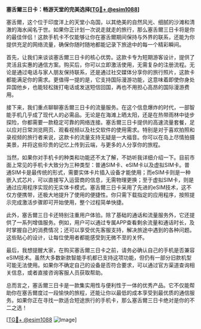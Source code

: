 **塞舌爾三日卡：畅游天堂的完美选择[[TG💪+ @esim1088](https://t.me/s/esim1088)]**

塞舌爾，这个位于印度洋上的天堂小岛国，以其绝美的自然风光、细腻的沙滩和清澈的海水闻名于世。如果你正计划一次说走就走的旅行，那么塞舌爾三日卡将是你的最佳伴侣！这款手机卡不仅能够让你在塞舌爾期间保持与外界的联系，还能为你提供充足的网络流量，确保你随时随地都能记录下旅途中的每一个精彩瞬间。

首先，让我们来谈谈塞舌爾三日卡的核心优势。这款卡专为短期游客设计，提供了灵活且实惠的通信方案。购买后，你可以立即激活使用，无需复杂的注册流程。无论是通过电话与家人朋友保持联系，还是通过社交媒体分享你的旅行照片，这款卡都能满足你的需求。更值得一提的是，它支持国际漫游功能，这意味着即使你身处异国他乡，也能轻松拨打电话或发送短信回国，再也不用担心高昂的国际漫游费用。

接下来，我们重点聊聊塞舌爾三日卡的流量服务。在这个信息爆炸的时代，一部智能手机几乎成了现代人的必需品。无论是在海滩上晒太阳，还是在热带雨林中徒步探险，你都需要一款稳定可靠的网络连接。塞舌爾三日卡提供的高速流量套餐，足以应对日常浏览网页、观看视频以及社交软件的使用需求。特别是对于喜欢拍照和录视频的旅行者来说，这款卡的流量支持无疑是一大福音。你可以在岛上尽情拍摄美景，并将这些珍贵的记忆上传到云端，与更多的人分享你的旅程。

当然，如果你对手机卡的种类和功能还不太了解，不妨听我详细介绍一下。目前市面上常见的手机卡大致分为三种类型：普通SIM卡、eSIM卡以及虚拟SIM卡。普通SIM卡是最传统的形式，需要实体卡片插入设备才能使用；而eSIM卡则是一种嵌入式芯片，可以直接写入运营商的信息，无需物理更换；至于虚拟SIM卡，则是通过应用程序实现的无实体卡模式。塞舌爾三日卡采用了先进的eSIM技术，这不仅方便携带，还极大地提升了使用的便捷性。你只需下载指定的应用程序，按照提示完成激活步骤即可开始使用，整个过程简单快捷。

此外，塞舌爾三日卡还特别注重用户体验。除了基础的通话和流量服务外，它还提供了一系列增值服务。例如，用户可以通过专属APP查看剩余流量和通话时长，及时掌握自己的消费情况；还可以享受优先客服支持，解决旅途中遇到的各种问题。这些贴心的设计，让每位使用者都能感受到无微不至的关怀。

最后，我想提醒大家，在购买塞舌爾三日卡之前，请务必确认自己的手机是否兼容eSIM技术。虽然大多数新款智能手机都已支持这项功能，但仍有一部分旧款机型可能无法使用。如果你不确定自己的设备是否符合要求，可以通过官方渠道查询相关信息，或者直接咨询客服人员获取帮助。

总而言之，塞舌爾三日卡是一款集实用性与便利性于一体的优秀产品。它不仅能帮助你在塞舌爾度过一段愉快的旅程，还能让你以最低的成本享受到最优质的通信服务。如果你正在寻找一款适合短途旅行的手机卡，那么塞舌爾三日卡绝对是你的不二之选！

[[TG💪+ @esim1088](https://t.me/s/esim1088) ![Image](https://i.postimg.cc/4NQfJmqS/Snipaste-2025-05-13-00-14-12.png)]